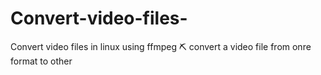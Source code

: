 # Convert-video-files-
Convert video files in linux using  ffmpeg 
:pick: convert a video file from onre format to other 

